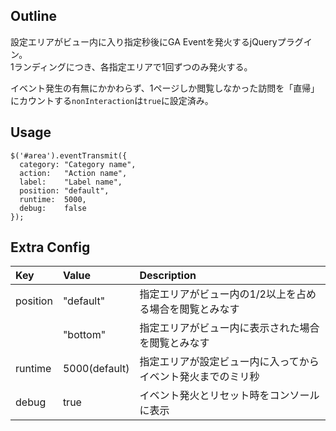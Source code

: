 ## Outline
設定エリアがビュー内に入り指定秒後にGA Eventを発火するjQueryプラグイン。  
1ランディングにつき、各指定エリアで1回ずつのみ発火する。

イベント発生の有無にかかわらず、1ページしか閲覧しなかった訪問を「直帰」にカウントする`nonInteraction`は`true`に設定済み。



## Usage
```
$('#area').eventTransmit({
  category: "Category name",
  action:   "Action name",
  label:    "Label name",
  position: "default",
  runtime:  5000,
  debug:    false
});
```



## Extra Config
| Key      | Value         | Description |
|:---------|:--------------|:------------|
| position | "default"     | 指定エリアがビュー内の1/2以上を占める場合を閲覧とみなす      |
|          | "bottom"      | 指定エリアがビュー内に表示された場合を閲覧とみなす           |
| runtime  | 5000(default) | 指定エリアが設定ビュー内に入ってからイベント発火までのミリ秒 |
| debug    | true          | イベント発火とリセット時をコンソールに表示                   |
